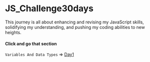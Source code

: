 # JS_Challenge30days
This journey is all about enhancing and revising my JavaScript skills, solidifying my understanding, and pushing my coding abilities to new heights.

#### Click and go that section 

`Variables And Data Types` =>  [Day1](./Day1/)